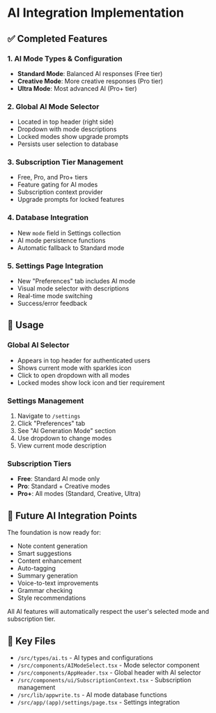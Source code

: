 # AI Integration Implementation

## ✅ Completed Features

### 1. AI Mode Types & Configuration
- **Standard Mode**: Balanced AI responses (Free tier)
- **Creative Mode**: More creative responses (Pro tier)  
- **Ultra Mode**: Most advanced AI (Pro+ tier)

### 2. Global AI Mode Selector
- Located in top header (right side)
- Dropdown with mode descriptions
- Locked modes show upgrade prompts
- Persists user selection to database

### 3. Subscription Tier Management
- Free, Pro, and Pro+ tiers
- Feature gating for AI modes
- Subscription context provider
- Upgrade prompts for locked features

### 4. Database Integration
- New `mode` field in Settings collection
- AI mode persistence functions
- Automatic fallback to Standard mode

### 5. Settings Page Integration
- New "Preferences" tab includes AI mode
- Visual mode selector with descriptions
- Real-time mode switching
- Success/error feedback

## 🔧 Usage

### Global AI Selector
- Appears in top header for authenticated users
- Shows current mode with sparkles icon
- Click to open dropdown with all modes
- Locked modes show lock icon and tier requirement

### Settings Management
1. Navigate to `/settings`
2. Click "Preferences" tab
3. See "AI Generation Mode" section
4. Use dropdown to change modes
5. View current mode description

### Subscription Tiers
- **Free**: Standard AI mode only
- **Pro**: Standard + Creative modes  
- **Pro+**: All modes (Standard, Creative, Ultra)

## 🚀 Future AI Integration Points

The foundation is now ready for:
- Note content generation
- Smart suggestions
- Content enhancement
- Auto-tagging
- Summary generation
- Voice-to-text improvements
- Grammar checking
- Style recommendations

All AI features will automatically respect the user's selected mode and subscription tier.

## 🔑 Key Files

- `/src/types/ai.ts` - AI types and configurations
- `/src/components/AIModeSelect.tsx` - Mode selector component
- `/src/components/AppHeader.tsx` - Global header with AI selector
- `/src/components/ui/SubscriptionContext.tsx` - Subscription management
- `/src/lib/appwrite.ts` - AI mode database functions
- `/src/app/(app)/settings/page.tsx` - Settings integration